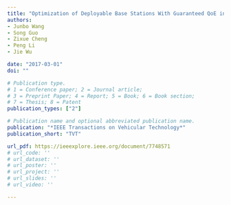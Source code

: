 ```yaml
---
title: "Optimization of Deployable Base Stations With Guaranteed QoE in Disaster Scenarios"
authors:
- Junbo Wang
- Song Guo
- Zixue Cheng
- Peng Li
- Jie Wu

date: "2017-03-01"
doi: ""

# Publication type.
# 1 = Conference paper; 2 = Journal article;
# 3 = Preprint Paper; 4 = Report; 5 = Book; 6 = Book section;
# 7 = Thesis; 8 = Patent
publication_types: ["2"]

# Publication name and optional abbreviated publication name.
publication: "*IEEE Transactions on Vehicular Technology*"
publication_short: "TVT"

url_pdf: https://ieeexplore.ieee.org/document/7748571
# url_code: ''
# url_dataset: ''
# url_poster: ''
# url_project: ''
# url_slides: ''
# url_video: ''

---
```

